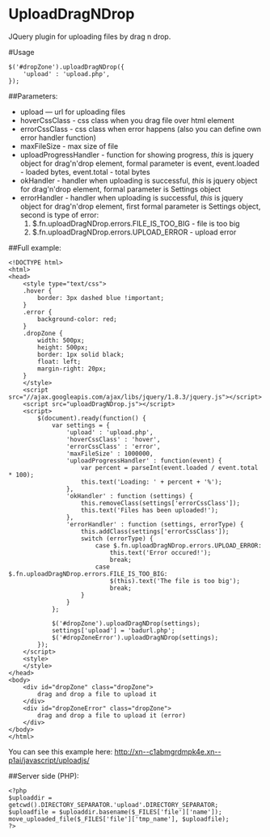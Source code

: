 # UploadDragNDrop
JQuery plugin for uploading files by drag n drop.

#Usage
```
$('#dropZone').uploadDragNDrop({
	'upload' : 'upload.php', 
});
```
##Parameters:
* upload — url for uploading files
* hoverCssClass - css class when you drag file over html element
* errorCssClass - css class when error happens (also you can define own error handler function)
* maxFileSize - max size of file
* uploadProgressHandler - function for showing progress, *this* is jquery object for drag'n'drop element, formal parameter is event, event.loaded - loaded bytes, event.total - total bytes
* okHandler - handler when uploading is successful, *this* is jquery object for drag'n'drop element, formal parameter is Settings object
* errorHandler - handler when uploading is successful, *this* is jquery object for drag'n'drop element, first formal parameter is Settings object, second is type of error:
	1. $.fn.uploadDragNDrop.errors.FILE_IS_TOO_BIG - file is too big
	2. $.fn.uploadDragNDrop.errors.UPLOAD_ERROR - upload error

##Full example:
```
<!DOCTYPE html>
<html>
<head>
	<style type="text/css">
	.hover {
		border: 3px dashed blue !important;		
	}
	.error {
		background-color: red;
	}
	.dropZone {
		width: 500px;
		height: 500px;
		border: 1px solid black;
		float: left;
		margin-right: 20px;
	}	
	</style>
	<script src="//ajax.googleapis.com/ajax/libs/jquery/1.8.3/jquery.js"></script>
	<script src="uploadDragNDrop.js"></script>
	<script>
		$(document).ready(function() {
			var settings = {
				'upload' : 'upload.php', 
				'hoverCssClass' : 'hover', 
				'errorCssClass' : 'error',
				'maxFileSize' : 1000000,
				'uploadProgressHandler' : function(event) {
					var percent = parseInt(event.loaded / event.total * 100);
					this.text('Loading: ' + percent + '%');
				},
				'okHandler' : function (settings) {					
					this.removeClass(settings['errorCssClass']);
					this.text('Files has been uploaded!');
				},
				'errorHandler' : function (settings, errorType) {				
					this.addClass(settings['errorCssClass']);
					switch (errorType) {
						case $.fn.uploadDragNDrop.errors.UPLOAD_ERROR:
							this.text('Error occured!');	
							break;
						case $.fn.uploadDragNDrop.errors.FILE_IS_TOO_BIG:
							$(this).text('The file is too big');
							break;
					}
				}
			};
			
			$('#dropZone').uploadDragNDrop(settings);
			settings['upload'] = 'badurl.php';
			$('#dropZoneError').uploadDragNDrop(settings);
		});  
	</script>
	<style>
	</style>
</head>
<body>    
	<div id="dropZone" class="dropZone">
        drag and drop a file to upload it
    </div>
	<div id="dropZoneError" class="dropZone">
        drag and drop a file to upload it (error)
    </div>
</body>
</html>
```
You can see this example here: http://xn--c1abmgrdmpk4e.xn--p1ai/javascript/uploadjs/

##Server side (PHP):
```
<?php
$uploaddir = getcwd().DIRECTORY_SEPARATOR.'upload'.DIRECTORY_SEPARATOR;
$uploadfile = $uploaddir.basename($_FILES['file']['name']);
move_uploaded_file($_FILES['file']['tmp_name'], $uploadfile);
?>
```